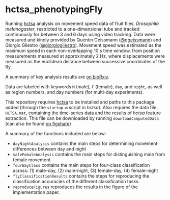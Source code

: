 # hctsa_phenotypingFly
Running [hctsa](github.com/benfulcher/hctsa) analysis on movement speed data of fruit flies, *Drosophila melanogaster*, restricted to a one-dimensional tube and tracked continuously for between 3 and 6 days using video tracking.
Data were measured and kindly provided by Quentin Geissmann ([@qgeissmann](https://twitter.com/qgeissmann)) and Giorgio Gilestro ([@giorgiogilestro](https://twitter.com/giorgiogilestro)).
Movement speed was estimated as the maximum speed in each non-overlapping 10 s time window, from position measurements measured at approximately 2 Hz, where displacements were measured as the euclidean distance between successive coordinates of the fly.

A summary of key analysis results are [on bioRxiv](http://biorxiv.org/content/early/2016/10/17/081463).

Data are labeled with keywords `M` (male), `F` (female), `day`, and `night`, as well as region numbers, and day numbers (for multi-day experiments).

This repository requires [hctsa](github.com/benfulcher/hctsa) to be installed and paths to this package added (through the `startup.m` script in *hctsa*).
Also requires the data file, `HCTSA.mat`, containing the time-series data and the results of *hctsa* feature extraction.
This file can be downloaded by running `downloadComputedData` (can also be found [on figshare](https://dx.doi.org/10.4225/03/5804798d2a2ec))

A summary of the functions included are below:

* `dayNightAnalysis` contains the main steps for determining movement differences between day and night
* `maleFemaleAnalysis` contains the main steps for distinguishing male from female movement
* `fourWayClass` contains the main steps for four-class classification across: (1) male-day, (2) male-night, (3) female-day, (4) female-night
* `flyClassificationResults` contains the steps for reproducing the classification accuracies of the different classification tasks.
* `reproduceFigures` reproduces the results in the figure of the implementation paper.
